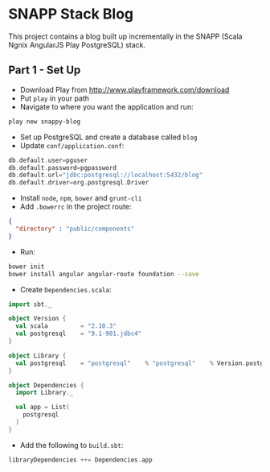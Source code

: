 # SNAPP Stack Blog

This project contains a blog built up incrementally in the SNAPP (Scala Ngnix AngularJS Play PostgreSQL) stack.

## Part 1 - Set Up

* Download Play from http://www.playframework.com/download
* Put `play` in your path
* Navigate to where you want the application and run:
```bash
play new snappy-blog
```
* Set up PostgreSQL and create a database called `blog`
* Update `conf/application.conf`:
```scala
db.default.user=pguser
db.default.password=pgpassword
db.default.url="jdbc:postgresql://localhost:5432/blog"
db.default.driver=org.postgresql.Driver
```
* Install `node`, `npm`, `bower` and `grunt-cli`
* Add `.bowerrc` in the project route:
```json
{
  "directory" : "public/components"
}
```
* Run:
```bash
bower init
bower install angular angular-route foundation --save
```
* Create `Dependencies.scala`:
```scala
import sbt._

object Version {
  val scala         = "2.10.3"
  val postgresql    = "9.1-901.jdbc4"
}

object Library {
  val postgresql    = "postgresql"    % "postgresql"    % Version.postgresql
}

object Dependencies {
  import Library._

  val app = List(
    postgresql
  )
}
```
* Add the following to `build.sbt`:
```sbt
libraryDependencies ++= Dependencies.app
```